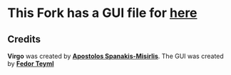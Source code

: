 # This Fork has a GUI file for [here](https://github.com/0xCoto/Virgo)

## Credits
**Virgo** was created by **[Apostolos Spanakis-Misirlis](https://www.github.com/0xCoto/)**.
The GUI was created by **[Fedor Teyml](https://www.github.com/Kaffeedor)**
